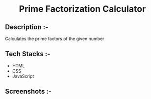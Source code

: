 # <p align="center">Prime Factorization Calculator</p>

## Description :-

Calculates the prime factors of the given number

## Tech Stacks :-

- HTML
- CSS
- JavaScript

## Screenshots :-
